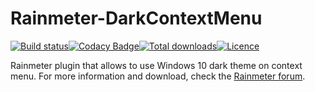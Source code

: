 # Rainmeter-DarkContextMenu
[![Build status](https://ci.appveyor.com/api/projects/status/n1i1k78trvm00s3h/branch/master?svg=true)](https://ci.appveyor.com/project/ozone10/rainmeter-darkcontextmenu/branch/master)[![Codacy Badge](https://api.codacy.com/project/badge/Grade/ab209215919e4b2ca6b87b1a81a83b41)](https://www.codacy.com/manual/ozone10/Rainmeter-DarkContextMenu?utm_source=github.com&amp;utm_medium=referral&amp;utm_content=ozone10/Rainmeter-DarkContextMenu&amp;utm_campaign=Badge_Grade)[![Total downloads](https://img.shields.io/github/downloads/ozone10/Rainmeter-DarkContextMenu/total.svg)](https://github.com/ozone10/Rainmeter-TranslucentRM/releases)[![Licence](https://img.shields.io/github/license/ozone10/Rainmeter-DarkContextMenu?color=9cf)](https://www.gnu.org/licenses/gpl-3.0.en.html)

Rainmeter plugin that allows to use Windows 10 dark theme on context menu. For more information and download, check the [Rainmeter forum](https://forum.rainmeter.net/viewtopic.php?f=128&t=33028).
